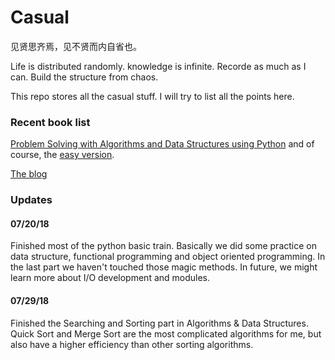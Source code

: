 # Casual
见贤思齐焉，见不贤而内自省也。

Life is distributed randomly. knowledge is infinite. Recorde as much as I can. Build the structure from chaos.

This repo stores all the casual stuff. I will try to list all the points here.

### Recent book list
[Problem Solving with Algorithms and Data Structures using Python](http://interactivepython.org/courselib/static/pythonds/index.html) and of course, the [easy version](https://facert.gitbooks.io/python-data-structure-cn/).

[The blog](https://hujiaweibujidao.github.io/python/)


### Updates
#### 07/20/18
Finished most of the python basic train. Basically we did some practice on data structure, functional programming and object oriented programming. In the last part we haven't touched those magic methods. In future, we might learn more about I/O development and modules.

#### 07/29/18
Finished the Searching and Sorting part in Algorithms & Data Structures. Quick Sort and Merge Sort are the most complicated algorithms for me, but also have a higher efficiency than other sorting algorithms.